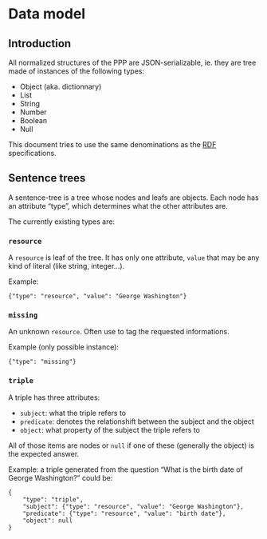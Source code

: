 # Data model

## Introduction

All normalized structures of the PPP are JSON-serializable, ie. they are
tree made of instances of the following types:

* Object (aka. dictionnary)
* List
* String
* Number
* Boolean
* Null

This document tries to use the same denominations as the
[RDF](http://www.w3.org/RDF/) specifications.


## Sentence trees

A sentence-tree is a tree whose nodes and leafs are objects.
Each node has an attribute “type”, which determines what the other
attributes are.

The currently existing types are:

### `resource`
A `resource` is leaf of the tree. It has only one attribute, `value`
that may be any kind of literal (like string, integer...).

Example:

```
{"type": "resource", "value": "George Washington"}
```

### `missing`

An unknown `resource`. Often use to tag the requested informations.

Example (only possible instance):

```
{"type": "missing"}
```

### `triple`

A triple has three attributes:

* `subject`: what the triple refers to
* `predicate`: denotes the relationshift between the subject and the
  object
* `object`: what property of the subject the triple refers to

All of those items are nodes or `null` if one of these (generally the object) is the expected answer.

Example: a triple generated from the question “What is the birth date
of George Washington?” could be:

```
{
	"type": "triple",
	"subject": {"type": "resource", "value": "George Washington"},
	"predicate": {"type": "resource", "value": "birth date"},
	"object": null
}
```
